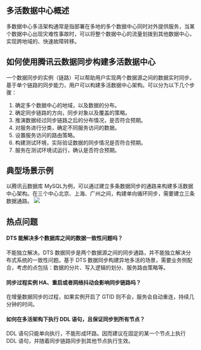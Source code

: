 ## 多活数据中心概述
多数据中心多活架构通常是指部署在多地的多个数据中心同时对外提供服务，当某个数据中心出现灾难性事故时，可以将整个数据中心的流量划拨到其他数据中心，实现跨地域的、快速故障转移。

## 如何使用腾讯云数据同步构建多活数据中心
一个数据同步的实例（链路）可以帮助用户实现两个数据源之间的数据实时同步。基于单个链路的同步能力，用户可以构建多活数据中心架构。可以分为以下几个步骤：
1. 确定多个数据中心的地域，以及数据的分布。
2. 确定同步链路的方向，同步对象以及覆盖的策略。
3. 推演数据经过同步链路之后的分布情况，是否符合预期。
4. 对服务进行分类，确定不同服务访问的数据。
5. 设置服务访问的路由策略。
6. 构建测试环境，实际验证数据的同步情况是否符合预期。
7. 服务在测试环境试运行，确认是否符合预期。

## 典型场景示例
以腾讯云数据库 MySQL为例，可以通过建立多条数据同步的通路来构建多活数据中心架构。在三个中心北京、上海、广州之间，构建单向循环同步，需要建立三条数据通路。
![](https://main.qcloudimg.com/raw/c16101f8876ef191fd4c58e0c60185e9.png)

## 热点问题
#### DTS 能解决多个数据库之间的数据一致性问题吗？
不能独立解决。DTS 数据同步是两个数据源之间的同步通路，并不能独立解决分布式系统的一致性问题。基于 DTS 数据同步构建异地多活的场景，需要业务侧配合，考虑的点包括：数据的分片、写入逻辑的划分、服务路由策略等。

#### 同步过程实例 HA、重启或者网络抖动会影响同步链路吗？
在增量数据同步的过程，如果实例开启了 GTID 则不会，服务会自动重连，持续几分钟的时间。

#### 如何在多活架构下执行 DDL 语句，且保证同步到所有节点？
DDL 语句只能单向执行，不能形成环路。因而建议在固定的某一个节点上执行 DDL 语句，并随着同步链路同步到其他节点执行生效。

